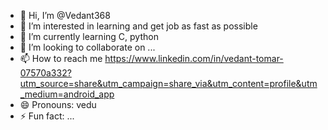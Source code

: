 - 👋 Hi, I’m @Vedant368
- 👀 I’m interested in learning and get job as fast as possible 
- 🌱 I’m currently learning C, python 
- 💞️ I’m looking to collaborate on ...
- 📫 How to reach me https://www.linkedin.com/in/vedant-tomar-07570a332?utm_source=share&utm_campaign=share_via&utm_content=profile&utm_medium=android_app
- 😄 Pronouns: vedu
- ⚡ Fun fact: ...

<!---
Vedant368/Vedant368 is a ✨ special ✨ repository because its `README.md` (this file) appears on your GitHub profile.
You can click the Preview link to take a look at your changes.
--->
